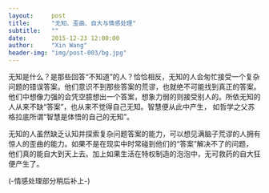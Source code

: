 ```yaml
---
layout:     post
title:      "无知、歪曲、自大与情感处理"
subtitle:   ""
date:       2015-12-23 12:00:00
author:     "Xin Wang"
header-img: "img/post-003/bg.jpg"
---
```


<center>
<div id="mykudos"></div>
</center>

<p>无知是什么？是那些回答“不知道”的人？恰恰相反，无知的人会匆忙接受一个复杂问题的错误答案。他们意识不到那些答案的荒谬，也就绝不可能找到真正的答案。
他们中想像力强的会凭空臆想出一个答案，想象力弱的则接受别人的。所依无知的人从来不缺“答案”，也从来不觉得自己无知。智慧便从此中产生，
如哲学之父苏格拉底所谓“智慧是体悟的自己的无知”。</p>

<p>无知的人虽然缺乏认知并探索复杂问题答案的能力，可以想见满脑子荒谬的人拥有惊人的歪曲的能力。如果不是在现实中时常碰到他们的“答案”解决不了的问题，
他们真的能自大到天上去。加上如果生活在特权制造的泡泡中，无可救药的自大狂便产生了。</p>

<p>(-情感处理部分稍后补上-)</p>